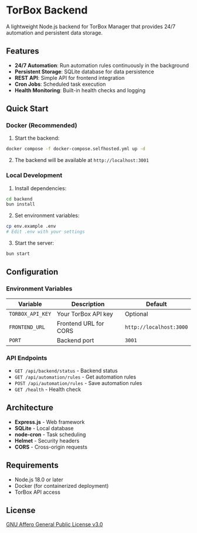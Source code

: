 # TorBox Backend

A lightweight Node.js backend for TorBox Manager that provides 24/7 automation and persistent data storage.

## Features

- **24/7 Automation**: Run automation rules continuously in the background
- **Persistent Storage**: SQLite database for data persistence
- **REST API**: Simple API for frontend integration
- **Cron Jobs**: Scheduled task execution
- **Health Monitoring**: Built-in health checks and logging

## Quick Start

### Docker (Recommended)

1. Start the backend:
```bash
docker compose -f docker-compose.selfhosted.yml up -d
```

2. The backend will be available at `http://localhost:3001`

### Local Development

1. Install dependencies:
```bash
cd backend
bun install
```

2. Set environment variables:
```bash
cp env.example .env
# Edit .env with your settings
```

3. Start the server:
```bash
bun start
```

## Configuration

### Environment Variables

| Variable | Description | Default |
|----------|-------------|---------|
| `TORBOX_API_KEY` | Your TorBox API key | Optional |
| `FRONTEND_URL` | Frontend URL for CORS | `http://localhost:3000` |
| `PORT` | Backend port | `3001` |

### API Endpoints

- `GET /api/backend/status` - Backend status
- `GET /api/automation/rules` - Get automation rules
- `POST /api/automation/rules` - Save automation rules
- `GET /health` - Health check

## Architecture

- **Express.js** - Web framework
- **SQLite** - Local database
- **node-cron** - Task scheduling
- **Helmet** - Security headers
- **CORS** - Cross-origin requests

## Requirements

- Node.js 18.0 or later
- Docker (for containerized deployment)
- TorBox API access

## License

[GNU Affero General Public License v3.0](https://choosealicense.com/licenses/agpl-3.0/)